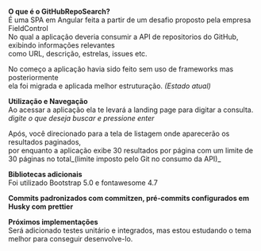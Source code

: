 **O que é o GitHubRepoSearch?** <br>
É uma SPA em Angular feita a partir de um desafio proposto pela empresa FieldControl<br>
No qual a aplicação deveria consumir a API de repositorios do GitHub, exibindo informações relevantes<br>
como URL, descrição, estrelas, issues etc.

No começo a aplicação havia sido feito sem uso de frameworks mas posteriormente <br> 
ela foi migrada e aplicada melhor estruturação. _(Estado atual)_

**Utilização e Navegação** <br>
Ao acessar a aplicação ela te levará a landing page para digitar a consulta.
_digite o que deseja buscar e pressione enter_

Após, você direcionado para a tela de listagem onde aparecerão os resultados paginados, <br>
por enquanto a aplicação exibe 30 resultados por página com um limite de 30 páginas no total_(limite imposto pelo Git no consumo da API)_

**Bibliotecas adicionais**<br>
Foi utilizado Bootstrap 5.0 e fontawesome 4.7

**Commits padronizados com commitzen, pré-commits configurados em Husky com prettier**

**Próximos implementações**<br>
Será adicionado testes unitário e integrados, mas estou estudando o tema melhor para conseguir desenvolve-lo.
